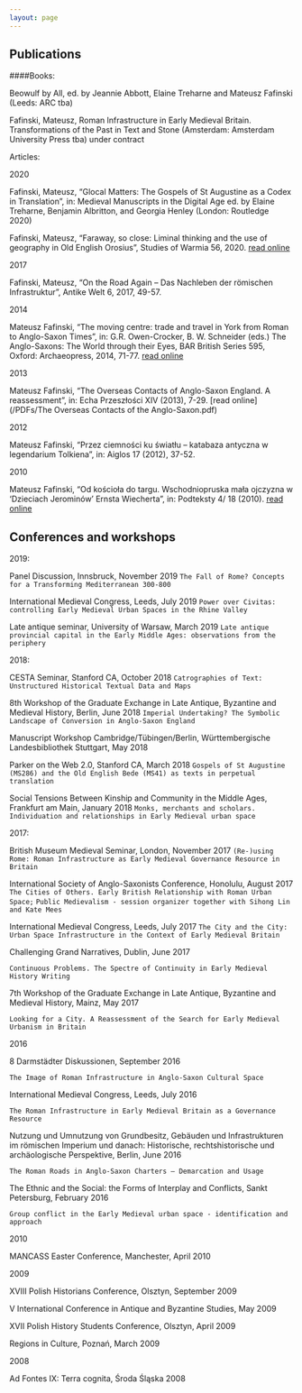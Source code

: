 ```yaml
---
layout: page
---
```



Publications
---

####Books:

Beowulf by All, ed. by Jeannie Abbott, Elaine Treharne and Mateusz Fafinski (Leeds: ARC tba)

Fafinski, Mateusz, Roman lnfrastructure in Early Medieval Britain. Transformations of the Past in Text and Stone (Amsterdam: Amsterdam University Press tba) under contract


Articles:

2020

Fafinski, Mateusz, “Glocal Matters: The Gospels of St Augustine as a Codex in Translation”, in: Medieval Manuscripts in the Digital Age ed. by Elaine Treharne, Benjamin Albritton, and Georgia Henley (London: Routledge 2020)

Fafinski, Mateusz, “Faraway, so close: Liminal thinking and the use of geography in Old English Orosius”, Studies of Warmia 56, 2020. [read online](https://czasopisma.uwm.edu.pl/index.php/sw/article/view/3252)

2017

Fafinski, Mateusz, “On the Road Again – Das Nachleben der römischen Infrastruktur”, Antike Welt 6, 2017, 49-57.

2014

Mateusz Fafinski, “The moving centre: trade and travel in York from Roman to Anglo-Saxon Times”, in: G.R. Owen-Crocker,  B. W. Schneider (eds.)  The Anglo-Saxons: The World through their Eyes, BAR British Series 595, Oxford: Archaeopress, 2014, 71-77. [read online](/PDFs/York.pdf)

2013

Mateusz Fafinski, “The Overseas Contacts of Anglo-Saxon England. A reassessment”, in: Echa Przeszłości XIV (2013), 7-29. [read online](/PDFs/The Overseas Contacts of the Anglo-Saxon.pdf)

2012

Mateusz Fafinski, “Przez ciemności ku światłu – katabaza antyczna w legendarium Tolkiena”, in: Aiglos 17 (2012), 37-52.

2010

Mateusz Fafinski, “Od kościoła do targu. Wschodniopruska mała ojczyzna w ‘Dzieciach Jerominów’ Ernsta Wiecherta”, in: Podteksty 4/ 18 (2010). [read online](http://podteksty.amu.edu.pl/podteksty/?action=dynamic&nr=19&dzial=4&id=410)

Conferences and workshops
---
2019:

Panel Discussion, Innsbruck, November 2019
`The Fall of Rome? Concepts for a Transforming Mediterranean 300-800`

International Medieval Congress, Leeds, July 2019
`Power over Civitas: controlling Early Medieval Urban Spaces in the Rhine Valley`

Late antique seminar, University of Warsaw, March 2019
`Late antique provincial capital in the Early Middle Ages: observations from the periphery`

2018:

CESTA Seminar, Stanford CA, October 2018
`Catrographies of Text: Unstructured Historical Textual Data and Maps`

8th Workshop of the Graduate Exchange in Late Antique, Byzantine and Medieval History, Berlin, June 2018
`Imperial Undertaking? The Symbolic Landscape of Conversion in Anglo-Saxon England`

Manuscript Workshop Cambridge/Tübingen/Berlin, Württembergische Landesbibliothek Stuttgart, May 2018

Parker on the Web 2.0, Stanford CA, March 2018
`Gospels of St Augustine (MS286) and the Old English Bede (MS41) as texts in perpetual translation`

Social Tensions Between Kinship and Community in the Middle Ages, Frankfurt am Main, January 2018
`Monks, merchants and scholars. Individuation and relationships in Early Medieval urban space`

2017:

British Museum Medieval Seminar, London, November 2017
`(Re-)using Rome: Roman Infrastructure as Early Medieval Governance Resource in Britain`

International Society of Anglo-Saxonists Conference, Honolulu, August 2017
`The Cities of Others. Early British Relationship with Roman Urban Space;`
`Public Medievalism - session organizer together with Sihong Lin and Kate Mees`

International Medieval Congress, Leeds, July 2017
`The City and the City: Urban Space Infrastructure in the Context of Early Medieval Britain`

Challenging Grand Narratives, Dublin, June 2017

`Continuous Problems. The Spectre of Continuity in Early Medieval History Writing`

7th Workshop of the Graduate Exchange in Late Antique, Byzantine and Medieval History, Mainz, May 2017

`Looking for a City. A Reassessment of the Search for Early Medieval Urbanism in Britain`

2016

8 Darmstädter Diskussionen, September 2016

`The Image of Roman Infrastructure
in Anglo-Saxon Cultural Space`

International Medieval Congress, Leeds, July 2016

`The Roman Infrastructure in Early Medieval Britain as a Governance Resource`

Nutzung und Umnutzung von Grundbesitz, Gebäuden und Infrastrukturen im römischen Imperium und danach: Historische, rechtshistorische und archäologische Perspektive, Berlin, June 2016

`The Roman Roads in Anglo-Saxon Charters ‒ Demarcation and Usage`

The Ethnic and the Social: the Forms of Interplay and Conflicts, Sankt Petersburg, February 2016

`Group conflict in the Early Medieval urban space - identification and approach`

2010

MANCASS Easter Conference, Manchester, April 2010

2009

XVIII Polish Historians Conference, Olsztyn, September 2009

V International Conference in Antique and Byzantine Studies, May 2009

XVII Polish History Students Conference, Olsztyn, April 2009

Regions in Culture, Poznań, March 2009

2008

Ad Fontes IX: Terra cognita, Środa Śląska 2008
